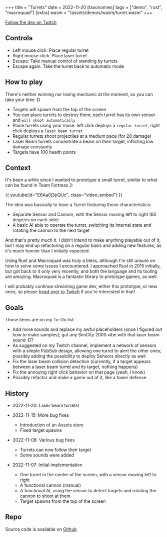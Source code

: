 +++
title = "Turrets"
date = 2022-11-20
[taxonomies]
tags = ["demo", "rust", "macroquad"]
[extra]
wasm = "/assets/demos/wasm/turret.wasm"
+++

[Follow the dev on Twitch][0]

## Controls
* Left mouse click: Place regular turret
* Right mouse click: Place laser turret
* Escape: Take manual control of standing by turrets
* Escape again: Take the turret back to automatic mode

## How to play
There's neither winning nor losing mechanic at the moment, so you can take your time :D

* Targets will spawn from the top of the screen
* You can place turrets to destroy them; each turret has its own sensor and `will shoot automatically`
* Place turrets using your muse: left click deploys a `regular turret`, right click deploys a `laser beam turret`
* Regular turrets shoot projectiles at a medium pace (for 20 damage)
* Laser Beam turrets concentrate a beam on their target, inflicting low damage constantly
* Targets have 100 health points

## Context
It's been a while since I wanted to prototype a small turret, similar to what can be found in Team Fortress 2:

{{ youtube(id="E6Aa0j3pQUc", class="video_embed") }}

The idea was basically to have a Turret featuring those characteristics:
* Separate Sensor and Cannon, with the Sensor moving left to right (60 degrees on each side)
* A basic AI able to operate the turret, switching its internal state and rotating the cannon to the next target

And that's pretty much it. I didn't intend to make anything playable out of it, but I may end up refactoring on a regular basis and adding new features, as it's much funnier than I initially expected.

Using Rust and Macroquad was truly a bless, although I'm still unsure on how to solve some issues I encountered. I approached Rust in 2015 initially, but got back to it only very recently, and both the language and its tooling are amazing. Macroquad is a fantastic library to prototype games, as well.

I will probably continue streaming game dev, either this prototype, or new ones, so please [head over to Twitch][0] if you're interested in that!

## Goals
Those items are on my To-Do list:
* Add more sounds and replace my awful placeholders (once I figured out how to make samples); got any SimCity 2000 vibe with that laser beam sound :D?
* As suggested on my Twitch channel, implement a network of sensors with a simple PubSub design, allowing one turret to alert the other ones; possibly adding the possibility to deploy Sensors directly as well
* Fix the laser beam collision detection (currently, if a target appears between a laser beam turret and its target, nothing happens)
* Fix the annoying right click behavior on that page (yeah, I know)
* Possibly refactor and make a game out of it, like a tower defense

## History
* 2022-11-20: Laser beam turrets!

* 2022-11-15: More bug fixes
  * Introduction of an Assets store
  * Fixed target spawns

* 2022-11-08: Various bug fixes
  * Turrets can now follow their target
  * Some sounds were added

* 2022-11-07: Initial implementation
  * One turret in the center of the screen, with a sensor moving left to right
  * A functional cannon (manual)
  * A functional AI, using the sensor to detect targets and rotating the cannon to shoot at them
  * Target spawns from the top of the screen

## Repo
Source code is available on [Github](https://github.com/mbuffa/game-prototypes/tree/01-turret/01-turret)

[0]: https://www.twitch.tv/relakksmakks
